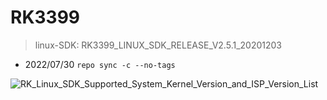 # RK3399


> linux-SDK: RK3399_LINUX_SDK_RELEASE_V2.5.1_20201203

- 2022/07/30 `repo sync -c --no-tags`

![RK_Linux_SDK_Supported_System_Kernel_Version_and_ISP_Version_List](https://user-images.githubusercontent.com/26021085/182084996-c878c96a-979e-47fc-b135-693f4d3f8b35.png)


